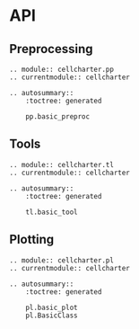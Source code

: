 # API

## Preprocessing

```{eval-rst}
.. module:: cellcharter.pp
.. currentmodule:: cellcharter

.. autosummary::
    :toctree: generated

    pp.basic_preproc
```

## Tools

```{eval-rst}
.. module:: cellcharter.tl
.. currentmodule:: cellcharter

.. autosummary::
    :toctree: generated

    tl.basic_tool
```

## Plotting

```{eval-rst}
.. module:: cellcharter.pl
.. currentmodule:: cellcharter

.. autosummary::
    :toctree: generated

    pl.basic_plot
    pl.BasicClass
```
